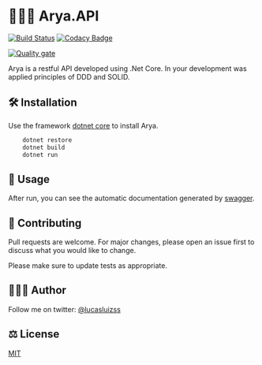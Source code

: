 ﻿# 👨🏽‍💻 Arya.API

[![Build Status](https://dev.azure.com/lucasluizss/Arya.API/_apis/build/status/lucasluizss.Arya.API?branchName=master)](https://dev.azure.com/lucasluizss/Arya.API/_build/latest?definitionId=13&branchName=master)
[![Codacy Badge](https://app.codacy.com/project/badge/Grade/fab4f7a06ce848f5991460829dfb3d16)](https://www.codacy.com/gh/lucasluizss/Arya/dashboard?utm_source=github.com&amp;utm_medium=referral&amp;utm_content=lucasluizss/Arya&amp;utm_campaign=Badge_Grade)

[![Quality gate](https://sonarcloud.io/api/project_badges/quality_gate?project=lucasluizss_Arya)](https://sonarcloud.io/dashboard?id=lucasluizss_Arya)

Arya is a restful API developed using .Net Core. In your development was applied principles of DDD and SOLID.

## 🛠 Installation

Use the framework [dotnet core](https://dotnet.microsoft.com/download) to install Arya.

```bash
	dotnet restore
	dotnet build
	dotnet run
```

## 🧾 Usage

After run, you can see the automatic documentation generated by [swagger](https://swagger.io/).

## 📝 Contributing
Pull requests are welcome. For major changes, please open an issue first to discuss what you would like to change.

Please make sure to update tests as appropriate.

## 🙋🏽‍♂️ Author
Follow me on twitter: [@lucasluizss](https://twitter.com/lucasluizss/)

## ⚖️  License
[MIT](https://choosealicense.com/licenses/mit/)
